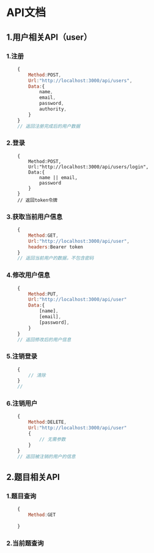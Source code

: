 # API文档

## 1.用户相关API（user）

### 1.注册
```js
    {
        Method:POST,
        Url:"http://localhost:3000/api/users",
        Data:{
            name,
            email,
            password,
            authority,
        }
    }
    // 返回注册完成后的用户数据
```

### 2.登录
```JS
    {
        Method:POST,
        Url:"http://localhost:3000/api/users/login",
        Data:{
            name || email,
            password
        }
    }
    // 返回token令牌
```

### 3.获取当前用户信息
```js
    {
        Method:GET,
        Url:"http://localhost:3000/api/user",
        headers:Bearer token
    }
    // 返回当前用户的数据，不包含密码
```


### 4.修改用户信息
```js
    {
        Method:PUT,
        Url:"http://localhost:3000/api/user"
        Data:{
            [name],
            [email],
            [password],
        }
    }
    // 返回修改后的用户信息
```

### 5.注销登录
```js
    {
        // 清除
    }
    // 
```

### 6.注销用户
```js
    {
        Method:DELETE,
        Url:"http://localhost:3000/api/user"
        {
            // 无需参数
        }
    }
    // 返回被注销的用户的信息   
```

## 2.题目相关API

### 1.题目查询
```js
    {
        Method:GET
        
    }
```

### 2.当前题查询